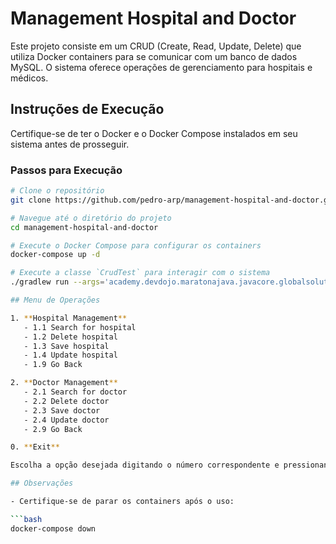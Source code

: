 # Management Hospital and Doctor

Este projeto consiste em um CRUD (Create, Read, Update, Delete) que utiliza Docker containers para se comunicar com um banco de dados MySQL. O sistema oferece operações de gerenciamento para hospitais e médicos.

## Instruções de Execução

Certifique-se de ter o Docker e o Docker Compose instalados em seu sistema antes de prosseguir.

### Passos para Execução

```bash
# Clone o repositório
git clone https://github.com/pedro-arp/management-hospital-and-doctor.git

# Navegue até o diretório do projeto
cd management-hospital-and-doctor

# Execute o Docker Compose para configurar os containers
docker-compose up -d

# Execute a classe `CrudTest` para interagir com o sistema
./gradlew run --args='academy.devdojo.maratonajava.javacore.globalsolution.test.CrudTest'

## Menu de Operações

1. **Hospital Management**
   - 1.1 Search for hospital
   - 1.2 Delete hospital
   - 1.3 Save hospital
   - 1.4 Update hospital
   - 1.9 Go Back

2. **Doctor Management**
   - 2.1 Search for doctor
   - 2.2 Delete doctor
   - 2.3 Save doctor
   - 2.4 Update doctor
   - 2.9 Go Back

0. **Exit**

Escolha a opção desejada digitando o número correspondente e pressionando Enter.

## Observações

- Certifique-se de parar os containers após o uso:

```bash
docker-compose down
